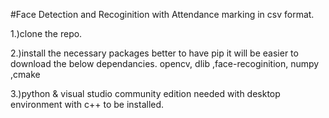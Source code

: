 #Face Detection and Recoginition with Attendance marking in csv format.

1.)clone the repo.

2.)install the necessary packages better to have pip it will be easier to download the below dependancies.
opencv, dlib ,face-recoginition, numpy ,cmake 

3.)python & visual studio community edition needed with desktop environment with c++ to be installed.


